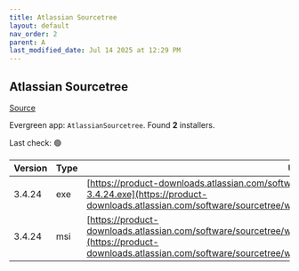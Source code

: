 ```yaml
---
title: Atlassian Sourcetree
layout: default
nav_order: 2
parent: A
last_modified_date: Jul 14 2025 at 12:29 PM
---
```


## Atlassian Sourcetree

[Source](https://www.sourcetreeapp.com/)

Evergreen app: `AtlassianSourcetree`. Found **2** installers.

Last check: 🟢

| Version | Type | URI                                                                                                                                                                                                                        |
| ------- | ---- | -------------------------------------------------------------------------------------------------------------------------------------------------------------------------------------------------------------------------- |
| 3.4.24  | exe  | [https://product-downloads.atlassian.com/software/sourcetree/windows/ga/SourceTreeSetup-3.4.24.exe](https://product-downloads.atlassian.com/software/sourcetree/windows/ga/SourceTreeSetup-3.4.24.exe)                     |
| 3.4.24  | msi  | [https://product-downloads.atlassian.com/software/sourcetree/windows/ga/SourcetreeEnterpriseSetup_3.4.24.msi](https://product-downloads.atlassian.com/software/sourcetree/windows/ga/SourcetreeEnterpriseSetup_3.4.24.msi) |
